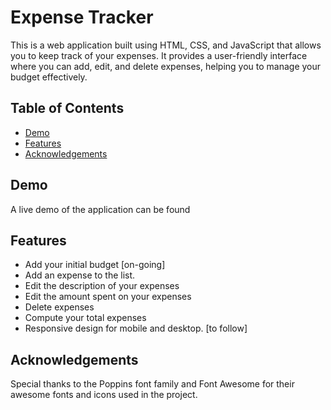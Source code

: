 # Expense Tracker

This is a web application built using HTML, CSS, and JavaScript that allows you to keep track of your expenses. It provides a user-friendly interface where you can add, edit, and delete expenses, helping you to manage your budget effectively.

## Table of Contents
- [Demo](#demo)
- [Features](#features)
- [Acknowledgements](#acknowledgements)

## Demo

A live demo of the application can be found 

## Features

- Add your initial budget [on-going]
- Add an expense to the list.
- Edit the description of your expenses
- Edit the amount spent on your expenses
- Delete expenses
- Compute your total expenses
- Responsive design for mobile and desktop. [to follow]

## Acknowledgements
Special thanks to the Poppins font family and Font Awesome for their awesome fonts and icons used in the project.
